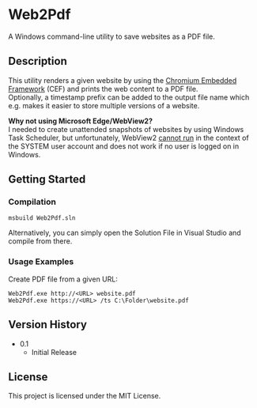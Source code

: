 # Web2Pdf
A Windows command-line utility to save websites as a PDF file.

## Description
This utility renders a given website by using the [Chromium Embedded Framework][CEF] (CEF) and prints the web content to a PDF file.  
Optionally, a timestamp prefix can be added to the output file name which e.g. makes it easier to store multiple versions of a website.

**Why not using Microsoft Edge/WebView2?**  
I needed to create unattended snapshots of websites by using Windows Task Scheduler, but unfortunately, WebView2 [cannot run][WV2Issue] in the context of the SYSTEM user account and does not work if no user is logged on in Windows.

[CEF]: https://github.com/chromiumembedded
[WV2Issue]: https://github.com/MicrosoftEdge/WebView2Feedback/issues/1907

## Getting Started

### Compilation
```
msbuild Web2Pdf.sln
```
Alternatively, you can simply open the Solution File in Visual Studio and compile from there.

### Usage Examples

Create PDF file from a given URL:
```
Web2Pdf.exe http://<URL> website.pdf
Web2Pdf.exe https://<URL> /ts C:\Folder\website.pdf
```

## Version History

* 0.1
    * Initial Release

## License
This project is licensed under the MIT License.
